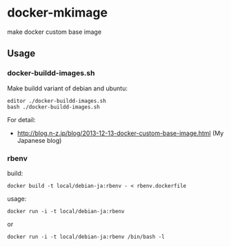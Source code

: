 # docker-mkimage

make docker custom base image

## Usage

### docker-buildd-images.sh

Make buildd variant of debian and ubuntu:

    editor ./docker-buildd-images.sh
    bash ./docker-buildd-images.sh

For detail:

- http://blog.n-z.jp/blog/2013-12-13-docker-custom-base-image.html (My Japanese blog)

### rbenv

build:

    docker build -t local/debian-ja:rbenv - < rbenv.dockerfile

usage:

    docker run -i -t local/debian-ja:rbenv

or

    docker run -i -t local/debian-ja:rbenv /bin/bash -l
